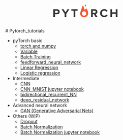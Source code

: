<p align="center">
    <a href="http://pytorch.org/" target="_blank">
    <img width="40%" src="logo.png" style="max-width:100%;">
    </a>
</p>


<br>
# Pytorch_tutorials


* pyTorch basic
  * [torch and numpy](https://github.com/ram-parvesh/Pytorch_tutorials/blob/main/basics/pytorch_basics/main.py)
  * [Variable](https://github.com/ram-parvesh/Pytorch_tutorials/blob/main/basics/pytorch_basics/variable_autograd.ipynb)
  * [Batch Training](https://github.com/ram-parvesh/Pytorch_tutorials/blob/main/basics/pytorch_basics/Batch_Training.ipynb)
  * [feedforward_neural_network](https://github.com/ram-parvesh/Pytorch_tutorials/blob/main/basics/feedforward_neural_network/main.py)
  * [Linear Regression](https://github.com/ram-parvesh/Pytorch_tutorials/blob/main/basics/linear_regression/main.py)
  * [Logistic regression](https://github.com/ram-parvesh/Pytorch_tutorials/blob/main/basics/logistic_regression/main.py)
* Intermediate
  * [CNN](https://github.com/ram-parvesh/Pytorch_tutorials/blob/main/intermediate/CNN/main.py)
  * [CNN_MNIST jupyter notebook](https://github.com/ram-parvesh/Pytorch_tutorials/blob/main/intermediate/CNN/CNN_MNIST.ipynb)
  * [bidirectional_recurrent_NN](https://github.com/ram-parvesh/Pytorch_tutorials/blob/main/intermediate/bidirectional_recurrent_NN/main.py)
  * [deep_residual_network](https://github.com/ram-parvesh/Pytorch_tutorials/blob/main/intermediate/deep_residual_network/main.py)
* Advanced neural network
  * [GAN (Generative Adversarial Nets)](https://github.com/ram-parvesh/Pytorch_tutorials/blob/main/GAN/main.py)
* Others (WIP)
  <!-- * [Why torch dynamic](tutorial-contents/501_why_torch_dynamic_graph.py) -->
  * [Dropout]()
  * [Batch Normalization](https://github.com/ram-parvesh/Pytorch_tutorials/blob/main/Batch_normilization.py)
  * [Batch Normalization jupyter notebook](https://github.com/ram-parvesh/Pytorch_tutorials/blob/main/Batch_normaliaztion.ipynb)


<!-- ### [Regression](tutorial-contents/301_regression.py)
<a href="tutorial-contents/301_regression.py">
    <img class="course-image" src="https://mofanpy.com/static/results/torch/1-1-2.gif">
</a> -->